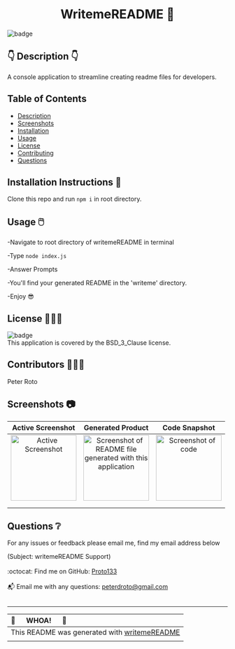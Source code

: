 
  <h1 align="center">WritemeREADME 🎉 </h1>
    
  ![badge](https://img.shields.io/badge/license-BSD_3_Clause-brightgreen)<br />
  
  ## 👇  Description  👇
   A console application to streamline creating readme files for developers.
 
  ## Table of Contents 
  - [Description](#description)
  - [Screenshots](#screenshots)
  - [Installation](#installation)
  - [Usage](#usage)
  - [License](#license)
  - [Contributing](#contributing)
  - [Questions](#questions)
  
  ## Installation Instructions 📣
  Clone this repo and run <code>npm i</code> in root directory.
  
  ## Usage 🖱️
  
  -Navigate to root directory of writemeREADME in terminal
  
  -Type ```node index.js```  

  -Answer Prompts  

  -You'll find your generated README in the 'writeme' directory.  
  
  -Enjoy 😎
  
  ## License 🧑‍🤝‍🧑
  ![badge](https://img.shields.io/badge/license-BSD_3_Clause-brightgreen)
  <br />
  This application is covered by the BSD_3_Clause license. 
  
  ## Contributors 🧑‍🤝‍🧑
  Peter Roto
  
  ## Screenshots 📷
  |  Active Screenshot                              | Generated Product                               | Code Snapshot                               | 
  |:------------------------------------------------------:|:------------------------------------------------------:|:------------------------------------------------------:|
  | <img alt="Active Screenshot" src="https://loremflickr.com/320/240" width="150" height="150"> |<img alt="Screenshot of README file generated with this application" src="https://loremflickr.com/320/240" width="150" height="150">|<img alt="Screenshot of code" src="https://loremflickr.com/320/240" width="150" height="150">|
  |                                                        |                                                        |                                                        |
  |                                                        |                                                        |                                                        |   
  ## Questions ❔
   For any issues or feedback please email me, find my email address below 

   (Subject: writemeREADME Support)<br />
  <br />
  :octocat: Find me on GitHub: [Proto133](https://github.com/Proto133)<br />
  <br />
  📬 Email me with any questions: peterdroto@gmail.com<br /><br />
 
 ----
| 🤯 &#8195; WHOA! &#8195; 🤯|
  |:----|
  |This README was generated with [writemeREADME](https://github.com/proto133/writemeREADME) |
  |  |